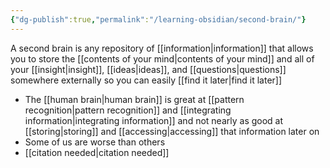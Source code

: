 ```yaml
---
{"dg-publish":true,"permalink":"/learning-obsidian/second-brain/"}
---
```


A second brain is any repository of [[information\|information]] that allows you to store the [[contents of your mind\|contents of your mind]] and all of your [[insight\|insight]], [[ideas\|ideas]], and [[questions\|questions]] somewhere externally so you can easily [[find it later\|find it later]]

- The [[human brain\|human brain]] is great at [[pattern recognition\|pattern recognition]] and [[integrating information\|integrating information]] and not nearly as good at [[storing\|storing]] and [[accessing\|accessing]] that information later on
- Some of us are worse than others
- [[citation needed\|citation needed]]